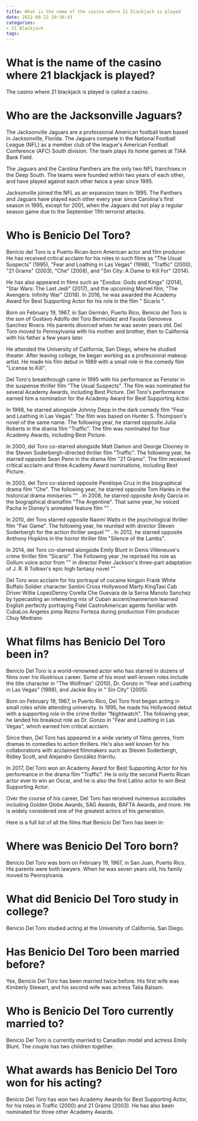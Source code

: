 ```yaml
---
title: What is the name of the casino where 21 blackjack is played 
date: 2022-09-22 19:38:43
categories:
- 21 Blackjack
tags:
---
```



#  What is the name of the casino where 21 blackjack is played? 

The casino where 21 blackjack is played is called a casino.

#  Who are the Jacksonville Jaguars? 

The Jacksonville Jaguars are a professional American football team based in Jacksonville, Florida. The Jaguars compete in the National Football League (NFL) as a member club of the league's American Football Conference (AFC) South division. The team plays its home games at TIAA Bank Field.

The Jaguars and the Carolina Panthers are the only two NFL franchises in the Deep South. The teams were founded within two years of each other, and have played against each other twice a year since 1995.

Jacksonville joined the NFL as an expansion team in 1995. The Panthers and Jaguars have played each other every year since Carolina's first season in 1995, except for 2001, when the Jaguars did not play a regular season game due to the September 11th terrorist attacks.

#  Who is Benicio Del Toro? 

Benicio del Toro is a Puerto Rican-born American actor and film producer. He has received critical acclaim for his roles in such films as "The Usual Suspects" (1995), "Fear and Loathing in Las Vegas" (1998), "Traffic" (2000), "21 Grams" (2003), "Che" (2008), and "Sin City: A Dame to Kill For" (2014).

He has also appeared in films such as "Exodus: Gods and Kings" (2014), "Star Wars: The Last Jedi" (2017), and the upcoming Marvel film, "The Avengers: Infinity War" (2018). In 2016, he was awarded the Academy Award for Best Supporting Actor for his role in the film " Sicario ".

Born on February 19, 1967, in San Germán, Puerto Rico, Benicio del Toro is the son of Gustavo Adolfo del Toro Bermúdez and Fausta Genoveva Sanchez Rivera. His parents divorced when he was seven years old. Del Toro moved to Pennsylvania with his mother and brother, then to California with his father a few years later.

He attended the University of California, San Diego, where he studied theater. After leaving college, he began working as a professional makeup artist. He made his film debut in 1989 with a small role in the comedy film "License to Kill".

Del Toro's breakthrough came in 1995 with his performance as Fenster in the suspense thriller film "The Usual Suspects". The film was nominated for several Academy Awards, including Best Picture. Del Toro's performance earned him a nomination for the Academy Award for Best Supporting Actor.

In 1998, he starred alongside Johnny Depp in the dark comedy film "Fear and Loathing in Las Vegas". The film was based on Hunter S. Thompson's novel of the same name. The following year, he starred opposite Julia Roberts in the drama film "Traffic". The film was nominated for four Academy Awards, including Best Picture.

In 2000, del Toro co-starred alongside Matt Damon and George Clooney in the Steven Soderbergh-directed thriller film "Traffic". The following year, he starred opposite Sean Penn in the drama film "21 Grams". The film received critical acclaim and three Academy Award nominations, including Best Picture.

In 2003, del Toro co-starred opposite Penélope Cruz in the biographical drama film "Che". The following year, he starred opposite Tom Hanks in the historical drama miniseries "" . In 2008, he starred opposite Andy García in the biographical dramafilm "The Argentine". That same year, he voiced Pacha in Disney's animated feature film "" . 

In 2010, del Toro starred opposite Naomi Watts in the psychological thriller film "Fair Game". The following year, he reunited with director Steven Soderbergh for the action thriller sequel "" . In 2012, he starred opposite Anthony Hopkins in the horror thriller film "Silence of the Lambs". 

In 2014, del Toro co-starred alongside Emily Blunt in Denis Villeneuve's crime thriller film "Sicario". The Following year ,he reprised his role as Gollum voice actor from "" in director Peter Jackson's three-part adaptation of J. R. R Tolkien's epic high fantasy novel "" 

Del Toro won acclaim for his portrayal of cocaine kingpin Frank White Buffalo Soldier character Santini Cross Hollywood Marty KingTaxi Cab Driver Willie LopezDenny Corella Che Guevara de la Serna Manolo Sanchez by typecasting an interesting mix of Cuban accent/mannerism learned English perfectly portraying Fidel CastroAmerican agents familiar with CubaLos Angeles pimp Rezno Forteza during production Film producer Chuy Medrano

#  What films has Benicio Del Toro been in? 

Benicio Del Toro is a world-renowned actor who has starred in dozens of films over his illustrious career. Some of his most well-known roles include the title character in "The Wolfman" (2010), Dr. Gonzo in "Fear and Loathing in Las Vegas" (1998), and Jackie Boy in " Sin City" (2005). 

Born on February 19, 1967, in Puerto Rico, Del Toro first began acting in small roles while attending university. In 1995, he made his Hollywood debut with a supporting role in the crime thriller "Nightwatch". The following year, he landed his breakout role as Dr. Gonzo in "Fear and Loathing in Las Vegas", which earned him critical acclaim. 

Since then, Del Toro has appeared in a wide variety of films genres, from dramas to comedies to action thrillers. He's also well known for his collaborations with acclaimed filmmakers such as Steven Soderbergh, Ridley Scott, and Alejandro González Iñárritu. 

In 2017, Del Toro won an Academy Award for Best Supporting Actor for his performance in the drama film "Traffic". He is only the second Puerto Rican actor ever to win an Oscar, and he is also the first Latino actor to win Best Supporting Actor. 

Over the course of his career, Del Toro has received numerous accolades including Golden Globe Awards, SAG Awards, BAFTA Awards, and more. He is widely considered one of the greatest actors of his generation. 

Here is a full list of all the films that Benicio Del Toro has been in: 


#  Where was Benicio Del Toro born?

Benicio Del Toro was born on February 19, 1967, in San Juan, Puerto Rico. His parents were both lawyers. When he was seven years old, his family moved to Pennsylvania.

# What did Benicio Del Toro study in college?

Benicio Del Toro studied acting at the University of California, San Diego.

# Has Benicio Del Toro been married before?

Yes, Benicio Del Toro has been married twice before. His first wife was Kimberly Stewart, and his second wife was actress Talia Balsam.

# Who is Benicio Del Toro currently married to?

Benicio Del Toro is currently married to Canadian model and actress Emily Blunt. The couple has two children together.

# What awards has Benicio Del Toro won for his acting?

Benicio Del Toro has won two Academy Awards for Best Supporting Actor, for his roles in Traffic (2000) and 21 Grams (2003). He has also been nominated for three other Academy Awards.